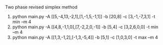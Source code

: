 Two phase revised simplex method
1. python main.py -A [[5,-4,13,-2,1],[1,-1,5,-1,1]] -b [20,8] -c [3,-1,-7,3,1] -t min –m 4
2. python main.py -A [[4,8,-1,1,0],[7,-2,2,0,-1]] -b [5,4] -c [3,2,6,0,0] -t min –m 4
3. python main.py -A [[1,3,-1,2],[-1,3,-5,4]] -b [5,1] -c [1,0,3,0] -t max –m 4

